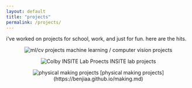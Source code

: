 ```yaml
---
layout: default
title: "projects"
permalink: /projects/
---
```


i've worked on projects for school, work, and just for fun. here are the hits.  
  
  

<p align="center">
  <img src="../assets/ml-cv-projects.png" alt="ml/cv projects"/>
  machine learning / computer vision projects
</p>  
  
  

<p align="center">
  <img src="../assets/insite-logo.png" alt="Colby INSITE Lab Proects"/>
  INSITE lab projects
</p>  
  
  

<p align="center">
  <img src="../assets/maker-projects.png" alt="physical making projects"/>
  [physical making projects](https://benjiaa.github.io/making.md)
</p>

